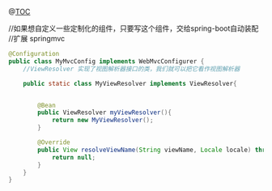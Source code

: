 ﻿@[TOC](目录)


//如果想自定义一些定制化的组件，只要写这个组件，交给spring-boot自动装配
//扩展 springmvc

```java
@Configuration
public class MyMvcConfig implements WebMvcConfigurer {
    //ViewResolver 实现了视图解析器接口的类，我们就可以把它看作视图解析器

    public static class MyViewResolver implements ViewResolver{


        @Bean
        public ViewResolver myViewResolver(){
            return new MyViewResolver();
        }

        @Override
        public View resolveViewName(String viewName, Locale locale) throws Exception {
            return null;
        }
    }
}
```


